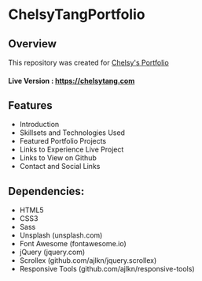 # ChelsyTangPortfolio

## Overview

This repository was created for [Chelsy's Portfolio](https://chelsytang.com)

#### Live Version : https://chelsytang.com

## Features

- Introduction
- Skillsets and Technologies Used
- Featured Portfolio Projects
- Links to Experience Live Project
- Links to View on Github
- Contact and Social Links

## Dependencies:

  - HTML5
  - CSS3
  - Sass
  - Unsplash (unsplash.com)
  - Font Awesome (fontawesome.io)
  - jQuery (jquery.com)
  - Scrollex (github.com/ajlkn/jquery.scrollex)
  - Responsive Tools (github.com/ajlkn/responsive-tools)
